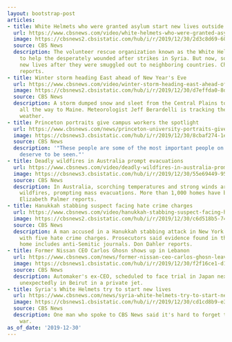```yaml
---
layout: bootstrap-post
articles:
- title: White Helmets who were granted asylum start new lives outside Syria
  url: https://www.cbsnews.com/video/white-helmets-who-were-granted-asylum-start-new-lives-outside-syria/
  image: https://cbsnews2.cbsistatic.com/hub/i/r/2019/12/30/2d3c8d69-6031-4c47-b3b3-fd0860a7d9d2/thumbnail/1200x630/3b36ece97d53428a2db29e6ab4a48f6f/1230-en-syriawhite-dagata-2000903-640x360.jpg
  source: CBS News
  description: The volunteer rescue organization known as the White Helmets, rushed
    to help the desperately wounded after strikes in Syria. But now, some are starting
    new lives after they were smuggled out to neighboring countries. Charlie D'Agata
    reports.
- title: Winter storm heading East ahead of New Year's Eve
  url: https://www.cbsnews.com/video/winter-storm-heading-east-ahead-of-new-years-eve/
  image: https://cbsnews2.cbsistatic.com/hub/i/r/2019/12/30/d7effda0-8d6e-42ee-9597-17a3c7d609c8/thumbnail/1200x630/11339a23be0aee318cbfe2d7571486b1/1230-en-forecast-beradelli-2000895-640x360.jpg
  source: CBS News
  description: A storm dumped snow and sleet from the Central Plains to the Twin Cities,
    all the way to Maine. Meteorologist Jeff Berardelli is tracking the dangerous
    weather.
- title: Princeton portraits give campus workers the spotlight
  url: https://www.cbsnews.com/news/princeton-university-portraits-give-campus-workers-the-spotlight-2019-12-30/
  image: https://cbsnews3.cbsistatic.com/hub/i/r/2019/12/30/8cbaf274-1eb5-40ea-9f8f-c6bd811f2735/thumbnail/1200x630/ed34286e9f26e0a3b7316ddbe3334254/cxx-diaz-princeton-123019en-copy-01-frame-4639.jpg
  source: CBS News
  description: '"These people are some of the most important people on campuses that
    deserve to be seen."'
- title: Deadly wildfires in Australia prompt evacuations
  url: https://www.cbsnews.com/video/deadly-wildfires-in-australia-prompt-evacuations/
  image: https://cbsnews3.cbsistatic.com/hub/i/r/2019/12/30/55e69449-95ee-45aa-b867-dbea5740a801/thumbnail/1200x630/303b0fae375685821dbe80a4dc41d35b/1230-en-australiafire-palmer-2000890-640x360.jpg
  source: CBS News
  description: In Australia, scorching temperatures and strong winds are feeding deadly
    wildfires, prompting mass evacuations. More than 1,000 homes have been destroyed.
    Elizabeth Palmer reports.
- title: Hanukkah stabbing suspect facing hate crime charges
  url: https://www.cbsnews.com/video/hanukkah-stabbing-suspect-facing-hate-crime-charges/
  image: https://cbsnews2.cbsistatic.com/hub/i/r/2019/12/30/c6d518b5-74a7-4530-bb92-a877cb43f5ad/thumbnail/1200x630/8693ca2d6093fe68be8bafae14ab383b/1230-en-nystabbing-dahler-2000869-640x360.jpg
  source: CBS News
  description: A man accused in a Hanukkah stabbing attack in New York has been hit
    with five hate crime charges. Prosecutors said evidence found in the suspect's
    home includes anti-Semitic journals. Don Dahler reports.
- title: Former Nissan CEO Carlos Ghosn shows up in Lebanon
  url: https://www.cbsnews.com/news/former-nissan-ceo-carlos-ghosn-leaves-japan-for-lebanon/
  image: https://cbsnews1.cbsistatic.com/hub/i/r/2019/12/30/f2f16ce1-d14b-44ca-9459-d365130af4e3/thumbnail/1200x630/d070ee6ad3b20fc54643007b015bc2da/2019-12-30t212703z-1777988061-rc2x5e9ywf2l-rtrmadp-3-renault-nissan-ghosn-lebanon.jpg
  source: CBS News
  description: Automaker's ex-CEO, scheduled to face trial in Japan next year, arrived
    unexpectedly in Beirut in a private jet.
- title: Syria's White Helmets try to start new lives
  url: https://www.cbsnews.com/news/syria-white-helmets-try-to-start-new-lives-after-years-of-war-2019-12-30/
  image: https://cbsnews1.cbsistatic.com/hub/i/r/2019/12/30/cd1cd8b9-e3fa-4351-9d1b-c5b976e9379b/thumbnail/1200x630/6c48d506c432de79aeb644cd1f444b2c/gettyimages-612864308.jpg
  source: CBS News
  description: One man who spoke to CBS News said it's hard to forget the years of
    war.
as_of_date: '2019-12-30'
---
```


